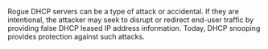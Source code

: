 Rogue DHCP servers can be a type of attack or accidental. If they are intentional, the attacker may seek to disrupt or redirect end-user traffic by providing false DHCP leased IP address information. Today, DHCP snooping provides protection against such attacks.